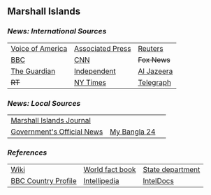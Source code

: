 ## Marshall Islands ##

### _News: International Sources_ ###
|   |   |   |
| --- | --- | --- |
| [Voice of America](https://www.voanews.com/search?search_api_fulltext=Marshall+Islands&type=1&sort_by=publication_time) | [Associated Press](https://apnews.com/MarshallIslands) | [Reuters](https://www.reuters.com/search/news?sortBy=&dateRange=&blob=Marshall+Islands) |
| [BBC](https://www.bbc.com/news/topics/cx1m7zg0g7nt/marshall-islands) | [CNN](https://www.cnn.com/search/?q=Marshall+Islands&size=10&type=article) | ~~Fox News~~ |
| [The Guardian](https://www.theguardian.com/world/marshall-islands)  | [Independent](https://www.independent.co.uk/topic/Marshall-Islands) | [Al Jazeera](https://www.aljazeera.com/topics/country/Marshall-Islands.html) |
| ~~RT~~ | [NY Times](https://www.nytimes.com/topic/destination/marshall-islands) | [Telegraph](https://www.telegraph.co.uk/marshall-islands/) |

### _News: Local Sources_ ###
|   |   |   |
| --- | --- | --- |
| [Marshall Islands Journal](https://marshallislandsjournal.com/) |  |  |
| [Government's Official News](http://marshallislands-news.com/) | [My Bangla 24](https://mybangla24.com/marshall-islands-newspapers) |  |


### _References_ ###
|   |   |   |
| --- | --- | --- |
| [Wiki](https://en.wikipedia.org/wiki/Marshall_Islands) | [World fact book](https://www.cia.gov/library/publications/resources/the-world-factbook/geos/rm.html) | [State department](https://www.state.gov/countries-areas/marshall-islands/) |
| [BBC Country Profile](https://www.bbc.com/news/world-asia-15595431) | [Intellipedia](https://intellipedia.intelink.gov/wiki/Marshall_Islands) | [IntelDocs](https://inteldocs.intelink.gov/search/folder?q=Marshall+Islands) |
